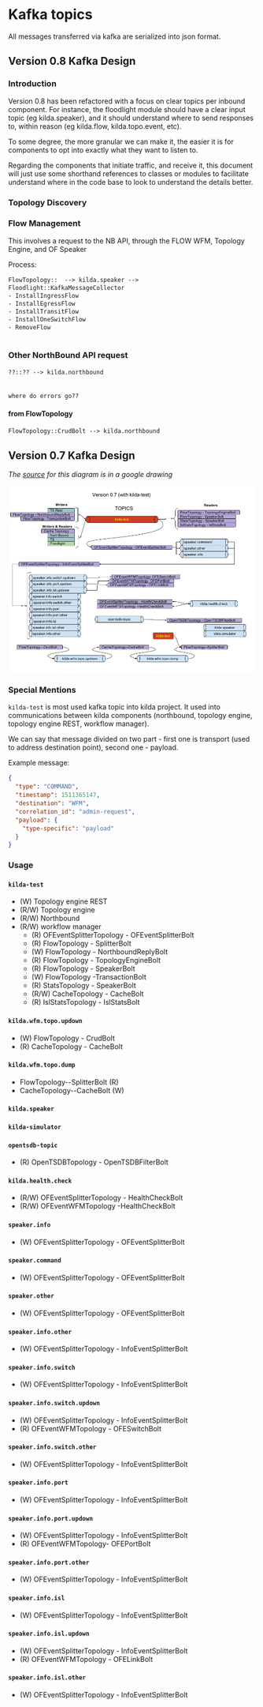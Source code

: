 # Kafka topics
All messages transferred via kafka are serialized into json format.

## Version 0.8 Kafka Design

### Introduction
Version 0.8 has been refactored with a focus on clear topics per inbound component.
For instance, the floodlight module should have a clear input topic (eg kilda.speaker),
and it should understand where to send responses to, within reason (eg kilda.flow, 
kilda.topo.event, etc).

To some degree, the more granular we can make it, the easier it is for components to opt into
exactly what they want to listen to.

Regarding the components that initiate traffic, and receive it, this document will just use
some shorthand references to classes or modules to facilitate understand where in the code
base to look to understand the details better.

### Topology Discovery

### Flow Management

This involves a request to the NB API, through the FLOW WFM, Topology Engine, and OF Speaker

Process:
```
FlowTopology::  --> kilda.speaker --> Floodlight::KafkaMessageCollector
- InstallIngressFlow
- InstallEgressFlow
- InstallTransitFlow
- InstallOneSwitchFlow
- RemoveFlow


```

### Other NorthBound API request

```
??::?? --> kilda.northbound


where do errors go??
```
#### from FlowTopology

```
FlowTopology::CrudBolt --> kilda.northbound

```



## Version 0.7 Kafka Design

_The [source](https://docs.google.com/drawings/d/1MEwVnkaYMJ829FB_fKmKHiALokLLjoqcYBycvf0F6Pk) for
 this diagram is in a google drawing_

![0.7 topics diagram](kafka-topics-0.7.png)


### Special Mentions

`kilda-test` is most used kafka topic into kilda project. It used into communications between kilda components (northbound,
topology engine, topology engine REST, workflow manager).

We can say that message divided on two part - first one is transport (used to address destination point), second
one - payload.

Example message:
```json
{
  "type": "COMMAND",
  "timestamp": 1511365147,
  "destination": "WFM",
  "correlation_id": "admin-request",
  "payload": {
    "type-specific": "payload"
  }
}
```

### Usage

#### `kilda-test`
* (W) Topology engine REST
* (R/W) Topology engine
* (R/W) Northbound
* (R/W) workflow manager
  * (R) OFEventSplitterTopology - OFEventSplitterBolt
  * (R) FlowTopology - SplitterBolt
  * (W) FlowTopology - NorthboundReplyBolt
  * (R) FlowTopology - TopologyEngineBolt
  * (R) FlowTopology - SpeakerBolt
  * (W) FlowTopology -TransactionBolt
  * (R) StatsTopology - SpeakerBolt
  * (R/W) CacheTopology - CacheBolt
  * (R) IslStatsTopology - IslStatsBolt

#### `kilda.wfm.topo.updown` 
* (W) FlowTopology - CrudBolt
* (R) CacheTopology - CacheBolt

#### `kilda.wfm.topo.dump`
* FlowTopology--SplitterBolt (R)
* CacheTopology--CacheBolt (W)

#### `kilda.speaker`
#### `kilda-simulator` 

#### `opentsdb-topic` 
* (R) OpenTSDBTopology - OpenTSDBFilterBolt

#### `kilda.health.check`
* (R/W) OFEventSplitterTopology - HealthCheckBolt
* (R/W) OFEventWFMTopology -HealthCheckBolt

#### `speaker.info`
* (W) OFEventSplitterTopology - OFEventSplitterBolt

#### `speaker.command` 
* (W) OFEventSplitterTopology - OFEventSplitterBolt

#### `speaker.other` 
* (W) OFEventSplitterTopology - OFEventSplitterBolt

#### `speaker.info.other`
* (W) OFEventSplitterTopology - InfoEventSplitterBolt

#### `speaker.info.switch` 
* (W) OFEventSplitterTopology - InfoEventSplitterBolt

#### `speaker.info.switch.updown` 
* (W) OFEventSplitterTopology - InfoEventSplitterBolt
* (R) OFEventWFMTopology - OFESwitchBolt

#### `speaker.info.switch.other` 
* (W) OFEventSplitterTopology - InfoEventSplitterBolt

#### `speaker.info.port` 
* (W) OFEventSplitterTopology - InfoEventSplitterBolt

#### `speaker.info.port.updown` 
* (W) OFEventSplitterTopology - InfoEventSplitterBolt
* (R) OFEventWFMTopology- OFEPortBolt

#### `speaker.info.port.other` 
* (W) OFEventSplitterTopology - InfoEventSplitterBolt

#### `speaker.info.isl` 
* (W) OFEventSplitterTopology - InfoEventSplitterBolt

#### `speaker.info.isl.updown` 
* (W) OFEventSplitterTopology - InfoEventSplitterBolt
* (R) OFEventWFMTopology - OFELinkBolt

#### `speaker.info.isl.other` 
* (W) OFEventSplitterTopology - InfoEventSplitterBolt
